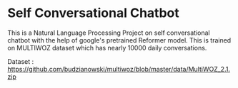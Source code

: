 # Self Conversational Chatbot
This is a Natural Language Processing Project on self conversational chatbot with the help of google's pretrained Reformer model. This is trained on MULTIWOZ dataset which has nearly 10000 daily conversations.

Dataset : https://github.com/budzianowski/multiwoz/blob/master/data/MultiWOZ_2.1.zip
